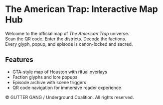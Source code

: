 # The American Trap: Interactive Map Hub

Welcome to the official map of *The American Trap* universe.  
Scan the QR code. Enter the districts. Decode the factions.  
Every glyph, popup, and episode is canon-locked and sacred.

## Features
- GTA-style map of Houston with ritual overlays
- Faction glyphs and lore popups
- Episode archive with scene triggers
- QR code navigation for immersive reader experience

© GUTTER GANG / Underground Coalition. All rights reserved.
